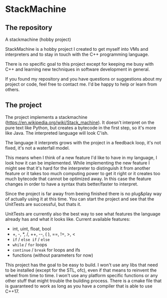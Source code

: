 # StackMachine
## The repository
A stackmachine (hobby project)

StackMachine is a hobby project I created to get myself into VMs and interpreters and to stay in touch with the C++ programming language.

There is no specific goal to this project except for keeping me busy with C++ and learning new techniques in software development in general.

If you found my repository and you have questions or suggestions about my project or code, feel free to contact me. I'd be happy to help or learn from others.

## The project
The project implements a stackmachine (https://en.wikipedia.org/wiki/Stack_machine). It doesn't interpret on the pure text like Python, but creates a bytecode in the first step, so it's more like Java. The interpreted language will look C'ish.


The language it interprets grows with the project in a feedback loop, it's not fixed, it's not a waterfall model.

This means when I think of a new feature I'd like to have in my language, I look how it can be implemented.
While implementing the new feature I might see that it's hard for the interpreter to distinguish it from another feature or it takes too much computing power to get it right or it creates too much bytecode that cannot be optimized away.
In this case the feature changes in order to have a syntax thats better/faster to interpret.


Since the project is far away from beeing finished there is no plug&play way of actually using it at this time. You can start the project and see that the UnitTests are successful, but thats it.

UnitTests are currently also the best way to see what features the language already has and what it looks like.
Current available features:
- int, uint, float, bool
- +, -, *, /, ++, --, ( ), ==, !=, >, <
- `if` / `else if` / `else`
- `while` / `for` loops
- `continue` / `break` for loops and ifs
- functions (without parameters for now)

This project has the goal to be easy to build.
I won't use any libs that need to be installed (except for the STL, ofc), even if that means to reinvent the wheel from time to time.
I won't use any platform specific functions or any other stuff that might trouble the building process.
There is a cmake file that is guaranteed to work as long as you have a compiler that is able to use C++17.
